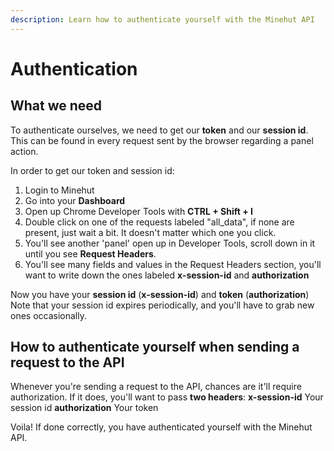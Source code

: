```yaml
---
description: Learn how to authenticate yourself with the Minehut API
---
```


# Authentication

## What we need

To authenticate ourselves, we need to get our **token** and our **session id**. This can be found in every request sent by the browser regarding a panel action.

In order to get our token and session id:
1. Login to Minehut
2. Go into your **Dashboard**
3. Open up Chrome Developer Tools with **CTRL + Shift + I**
4. Double click on one of the requests labeled "all_data", if none are present, just wait a bit. It doesn't matter which one you click.
5. You'll see another 'panel' open up in Developer Tools, scroll down in it until you see **Request Headers**.
6. You'll see many fields and values in the Request Headers section, you'll want to write down the ones labeled **x-session-id** and **authorization**

Now you have your **session id** (**x-session-id**) and **token** (**authorization**)
Note that your session id expires periodically, and you'll have to grab new ones occasionally.

##  How to authenticate yourself when sending a request to the API

Whenever you're sending a request to the API, chances are it'll require authorization.
If it does, you'll want to pass **two headers**:
**x-session-id** Your session id
**authorization** Your token

Voila! If done correctly, you have authenticated yourself with the Minehut API.
